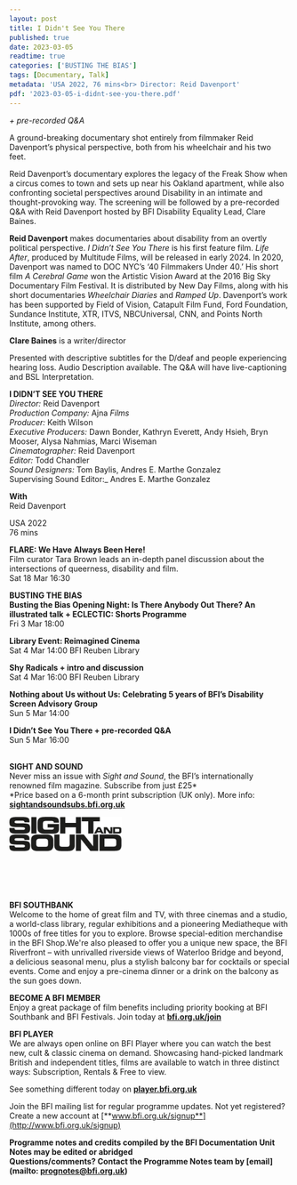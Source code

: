 ```yaml
---
layout: post
title: I Didn't See You There
published: true
date: 2023-03-05
readtime: true
categories: ['BUSTING THE BIAS']
tags: [Documentary, Talk]
metadata: 'USA 2022, 76 mins<br> Director: Reid Davenport'
pdf: '2023-03-05-i-didnt-see-you-there.pdf'
---
```


_+ pre-recorded Q&A_

A ground-breaking documentary shot entirely from filmmaker Reid Davenport’s physical perspective, both from his wheelchair and his two feet.

Reid Davenport’s documentary explores the legacy of the Freak Show when a circus comes to town and sets up near his Oakland apartment, while also confronting societal perspectives around Disability in an intimate and thought-provoking way. The screening will be followed by a pre-recorded Q&A with Reid Davenport hosted by BFI Disability Equality Lead, Clare Baines.

**Reid Davenport** makes documentaries about disability from an overtly political perspective. _I Didn’t See You There_ is his first feature film. _Life After_, produced by Multitude Films, will be released in early 2024. In 2020, Davenport was named to DOC NYC’s ‘40 Filmmakers Under 40.’ His short film _A Cerebral Game_ won the Artistic Vision Award at the 2016 Big Sky Documentary Film Festival. It is distributed by New Day Films, along with his short documentaries _Wheelchair Diaries_ and _Ramped Up_. Davenport’s work has been supported by Field of Vision, Catapult Film Fund, Ford Foundation, Sundance Institute, XTR, ITVS, NBCUniversal, CNN, and Points North Institute, among others.

**Clare Baines** is a writer/director

Presented with descriptive subtitles for the D/deaf and people experiencing hearing loss. Audio Description available. The Q&A will have live-captioning and BSL Interpretation.
<br>

**I DIDN’T SEE YOU THERE**  
_Director:_ Reid Davenport  
_Production Company:_ Ajna _Films_  
_Producer:_ Keith Wilson  
_Executive Producers:_ Dawn Bonder, Kathryn Everett, Andy Hsieh, Bryn Mooser, Alysa Nahmias, Marci Wiseman  
_Cinematographer:_ Reid Davenport  
_Editor:_ Todd Chandler  
_Sound Designers:_ Tom Baylis,
Andres E. Marthe Gonzalez  
Supervising Sound Editor:_ Andres E. Marthe Gonzalez  

**With**  
Reid Davenport  

USA 2022  
76 mins  

**FLARE: We Have Always Been Here!**  
Film curator Tara Brown leads an in-depth panel discussion about the intersections of queerness, disability and film.  
Sat 18 Mar 16:30  

**BUSTING THE BIAS**  
**Busting the Bias Opening Night: Is There Anybody Out There? An illustrated talk + ECLECTIC: Shorts Programme**  
Fri 3 Mar 18:00  

**Library Event: Reimagined Cinema**  
Sat 4 Mar 14:00 BFI Reuben Library  

**Shy Radicals + intro and discussion**  
Sat 4 Mar 16:00 BFI Reuben Library  

**Nothing about Us without Us: Celebrating 5 years of BFI’s Disability Screen Advisory Group**  
Sun 5 Mar 14:00  

**I Didn’t See You There + pre-recorded Q&A**  
Sun 5 Mar 16:00  
<br>

**SIGHT AND SOUND**<br>
Never miss an issue with _Sight and Sound_, the BFI’s internationally renowned film magazine. Subscribe from just £25*<br>
*Price based on a 6-month print subscription (UK only). More info: [**sightandsoundsubs.bfi.org.uk**](https://sightandsoundsubs.bfi.org.uk/subscribe)

<img style="float: left;" src="/img/sight-and-sound.jpg" width="40%" height="40%"><br><br><br><br><br><br><br><br>

**BFI SOUTHBANK**  
Welcome to the home of great film and TV, with three cinemas and a studio, a world-class library, regular exhibitions and a pioneering Mediatheque with 1000s of free titles for you to explore. Browse special-edition merchandise in the BFI Shop.We&#39;re also pleased to offer you a unique new space, the BFI Riverfront – with unrivalled riverside views of Waterloo Bridge and beyond, a delicious seasonal menu, plus a stylish balcony bar for cocktails or special events. Come and enjoy a pre-cinema dinner or a drink on the balcony as the sun goes down.  

**BECOME A BFI MEMBER**  
Enjoy a great package of film benefits including priority booking at BFI Southbank and BFI Festivals. Join today at [**bfi.org.uk/join**](http://www.bfi.org.uk/join)  

**BFI PLAYER**  
 We are always open online on BFI Player where you can watch the best new, cult &amp; classic cinema on demand. Showcasing hand-picked landmark British and independent titles, films are available to watch in three distinct ways: Subscription, Rentals &amp; Free to view.  

See something different today on [**player.bfi.org.uk**](https://player.bfi.org.uk)  

Join the BFI mailing list for regular programme updates. Not yet registered? Create a new account at [**www.bfi.org.uk/signup**](http://www.bfi.org.uk/signup)

**Programme notes and credits compiled by the BFI Documentation Unit  
Notes may be edited or abridged  
Questions/comments? Contact the Programme Notes team by [email](mailto: prognotes@bfi.org.uk)**
<!--stackedit_data:
eyJoaXN0b3J5IjpbLTEzODg1MzQ4Ml19
-->